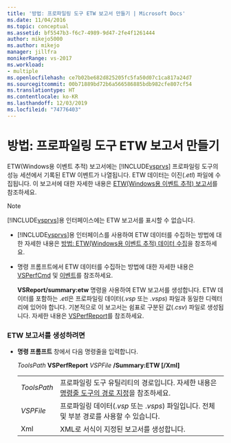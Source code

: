 ```yaml
---
title: '방법: 프로파일링 도구 ETW 보고서 만들기 | Microsoft Docs'
ms.date: 11/04/2016
ms.topic: conceptual
ms.assetid: bf5547b3-f6c7-4989-9d47-2fe4f1261444
author: mikejo5000
ms.author: mikejo
manager: jillfra
monikerRange: vs-2017
ms.workload:
- multiple
ms.openlocfilehash: ce7b02be682d825205fc5fa50d07c1ca817a24d7
ms.sourcegitcommit: 00b71889bd72b6a566586885bdb982cfe807cf54
ms.translationtype: HT
ms.contentlocale: ko-KR
ms.lasthandoff: 12/03/2019
ms.locfileid: "74776403"
---
```

# <a name="how-to-create-a-profiling-tools-etw-report"></a>방법: 프로파일링 도구 ETW 보고서 만들기
ETW(Windows용 이벤트 추적) 보고서에는 [!INCLUDE[vsprvs](../code-quality/includes/vsprvs_md.md)] 프로파일링 도구의 성능 세션에서 기록된 ETW 이벤트가 나열됩니다. ETW 데이터는 이진(.*etl*) 파일에 수집됩니다. 이 보고서에 대한 자세한 내용은 [ETW(Windows용 이벤트 추적) 보고서](../profiling/event-tracing-for-windows-etw-report.md)를 참조하세요.

> [!NOTE]
> [!INCLUDE[vsprvs](../code-quality/includes/vsprvs_md.md)]용 인터페이스에는 ETW 보고서를 표시할 수 없습니다.

- [!INCLUDE[vsprvs](../code-quality/includes/vsprvs_md.md)]용 인터페이스를 사용하여 ETW 데이터를 수집하는 방법에 대한 자세한 내용은 [방법: ETW(Windows용 이벤트 추적) 데이터 수집](../profiling/how-to-collect-event-tracing-for-windows-etw-data.md)을 참조하세요.

- 명령 프롬프트에서 ETW 데이터를 수집하는 방법에 대한 자세한 내용은 [VSPerfCmd](../profiling/vsperfcmd.md) 및 [이벤트](../profiling/events-vsperfcmd.md)를 참조하세요.

  **VSReport/summary:etw** 명령을 사용하여 ETW 보고서를 생성합니다. ETW 데이터를 포함하는 .*etl*은 프로파일링 데이터(.*vsp* 또는 .*vsps*) 파일과 동일한 디렉터리에 있어야 합니다. 기본적으로 이 보고서는 쉼표로 구분된 값(.*csv*) 파일로 생성됩니다. 자세한 내용은 [VSPerfReport](../profiling/vsperfreport.md)를 참조하세요.

### <a name="to-generate-an-etw-report"></a>ETW 보고서를 생성하려면

- **명령 프롬프트** 창에서 다음 명령줄을 입력합니다.

     *ToolsPath* **VSPerfReport** *VSPFile*  **/Summary:ETW [/Xml]**

    |||
    |-|-|
    |*ToolsPath*|프로파일링 도구 유틸리티의 경로입니다. 자세한 내용은 [명령줄 도구의 경로 지정](../profiling/specifying-the-path-to-profiling-tools-command-line-tools.md)을 참조하세요.|
    |*VSPFile*|프로파일링 데이터(.*vsp* 또는 .*vsps*) 파일입니다. 전체 및 부분 경로를 사용할 수 있습니다.|
    |Xml|XML로 서식이 지정된 보고서를 생성합니다.|
